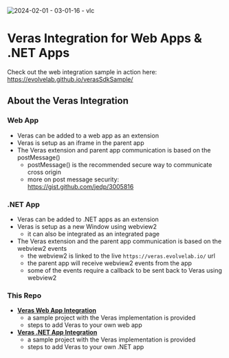 ![2024-02-01 - 03-01-16 - vlc](https://github.com/EvolveLAB/Veras-3rdParty-vue-ts-integration/assets/107583178/d1119dd0-1798-4bb0-a258-401ed3c1d682)

# Veras Integration for Web Apps & .NET Apps
Check out the web integration sample in action here: https://evolvelab.github.io/verasSdkSample/

## About the Veras Integration
### Web App
* Veras can be added to a web app as an extension
* Veras is setup as an iframe in the parent app
* The Veras extension and parent app communication is based on the postMessage()
  * postMessage() is the recommended secure way to communicate cross origin
  * more on post message security: https://gist.github.com/jedp/3005816

### .NET App
* Veras can be added to .NET apps as an extension
* Veras is setup as a new Window using webview2
  * it can also be integrated as an integrated page
* The Veras extension and the parent app communication is based on the webview2 events
  * the webview2 is linked to the live `https://veras.evolvelab.io/` url
  * the parent app will receive webview2 events from the app
  * some of the events require a callback to be sent back to Veras using webview2

### This Repo
* [**Veras Web App Integration**](https://github.com/EvolveLAB/EvolveLAB.Veras.SDK/tree/main/DotNetSample)
  * a sample project with the Veras implementation is provided
  * steps to add Veras to your own web app
* [**Veras .NET App Integration**](https://github.com/EvolveLAB/EvolveLAB.Veras.SDK/tree/main/WebAppSample)
  * a sample project with the Veras implementation is provided
  * steps to add Veras to your own .NET app
